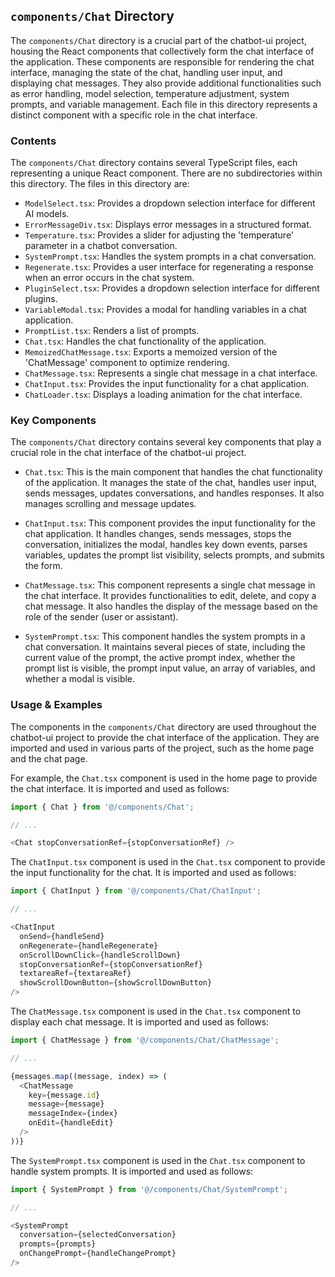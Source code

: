 
## `components/Chat` Directory

The `components/Chat` directory is a crucial part of the chatbot-ui project, housing the React components that collectively form the chat interface of the application. These components are responsible for rendering the chat interface, managing the state of the chat, handling user input, and displaying chat messages. They also provide additional functionalities such as error handling, model selection, temperature adjustment, system prompts, and variable management. Each file in this directory represents a distinct component with a specific role in the chat interface.

### Contents

The `components/Chat` directory contains several TypeScript files, each representing a unique React component. There are no subdirectories within this directory. The files in this directory are:

- `ModelSelect.tsx`: Provides a dropdown selection interface for different AI models.
- `ErrorMessageDiv.tsx`: Displays error messages in a structured format.
- `Temperature.tsx`: Provides a slider for adjusting the 'temperature' parameter in a chatbot conversation.
- `SystemPrompt.tsx`: Handles the system prompts in a chat conversation.
- `Regenerate.tsx`: Provides a user interface for regenerating a response when an error occurs in the chat system.
- `PluginSelect.tsx`: Provides a dropdown selection interface for different plugins.
- `VariableModal.tsx`: Provides a modal for handling variables in a chat application.
- `PromptList.tsx`: Renders a list of prompts.
- `Chat.tsx`: Handles the chat functionality of the application.
- `MemoizedChatMessage.tsx`: Exports a memoized version of the 'ChatMessage' component to optimize rendering.
- `ChatMessage.tsx`: Represents a single chat message in a chat interface.
- `ChatInput.tsx`: Provides the input functionality for a chat application.
- `ChatLoader.tsx`: Displays a loading animation for the chat interface.

### Key Components

The `components/Chat` directory contains several key components that play a crucial role in the chat interface of the chatbot-ui project.

- `Chat.tsx`: This is the main component that handles the chat functionality of the application. It manages the state of the chat, handles user input, sends messages, updates conversations, and handles responses. It also manages scrolling and message updates.

- `ChatInput.tsx`: This component provides the input functionality for the chat application. It handles changes, sends messages, stops the conversation, initializes the modal, handles key down events, parses variables, updates the prompt list visibility, selects prompts, and submits the form.

- `ChatMessage.tsx`: This component represents a single chat message in the chat interface. It provides functionalities to edit, delete, and copy a chat message. It also handles the display of the message based on the role of the sender (user or assistant).

- `SystemPrompt.tsx`: This component handles the system prompts in a chat conversation. It maintains several pieces of state, including the current value of the prompt, the active prompt index, whether the prompt list is visible, the prompt input value, an array of variables, and whether a modal is visible.

### Usage & Examples

The components in the `components/Chat` directory are used throughout the chatbot-ui project to provide the chat interface of the application. They are imported and used in various parts of the project, such as the home page and the chat page.

For example, the `Chat.tsx` component is used in the home page to provide the chat interface. It is imported and used as follows:

```typescript
import { Chat } from '@/components/Chat';

// ...

<Chat stopConversationRef={stopConversationRef} />
```

The `ChatInput.tsx` component is used in the `Chat.tsx` component to provide the input functionality for the chat. It is imported and used as follows:

```typescript
import { ChatInput } from '@/components/Chat/ChatInput';

// ...

<ChatInput
  onSend={handleSend}
  onRegenerate={handleRegenerate}
  onScrollDownClick={handleScrollDown}
  stopConversationRef={stopConversationRef}
  textareaRef={textareaRef}
  showScrollDownButton={showScrollDownButton}
/>
```

The `ChatMessage.tsx` component is used in the `Chat.tsx` component to display each chat message. It is imported and used as follows:

```typescript
import { ChatMessage } from '@/components/Chat/ChatMessage';

// ...

{messages.map((message, index) => (
  <ChatMessage
    key={message.id}
    message={message}
    messageIndex={index}
    onEdit={handleEdit}
  />
))}
```

The `SystemPrompt.tsx` component is used in the `Chat.tsx` component to handle system prompts. It is imported and used as follows:

```typescript
import { SystemPrompt } from '@/components/Chat/SystemPrompt';

// ...

<SystemPrompt
  conversation={selectedConversation}
  prompts={prompts}
  onChangePrompt={handleChangePrompt}
/>
```
